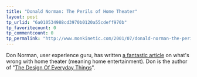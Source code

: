```yaml
---
title: "Donald Norman: The Perils of Home Theater"
layout: post
tp_urlid: "6a010534988cd3970b0120a55cdeff970b"
tp_favoritecount: 0
tp_commentcount: 0
tp_permalink: "http://www.monkinetic.com/2001/07/donald-norman-the-perils-of-home-theater.html"
---
```

Don Norman, user experience guru, has written <a href="http://www.jnd.org/dn.mss/ProblemsOfHomeTheater.html">a fantastic article</a> on what&#39;s wrong with home theater (meaning home entertainment). Don is the author of &quot;<a href="http://www.amazon.com/exec/obidos/ISBN%3D0385267746/107-5110824-4035732">The Design Of Everyday Things</a>&quot;.

